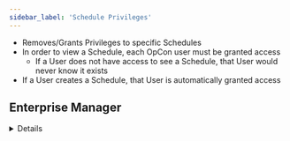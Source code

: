 ```yaml
---
sidebar_label: 'Schedule Privileges'
---
```


* Removes/Grants Privileges to specific Schedules
* In order to view a Schedule, each OpCon user must be granted access
    * If a User does not have access to see a Schedule, that User would never know it exists
* If a User creates a Schedule, that User is automatically granted access

## Enterprise Manager

<details>

![](../static/imgbasic/311.png)

</details>